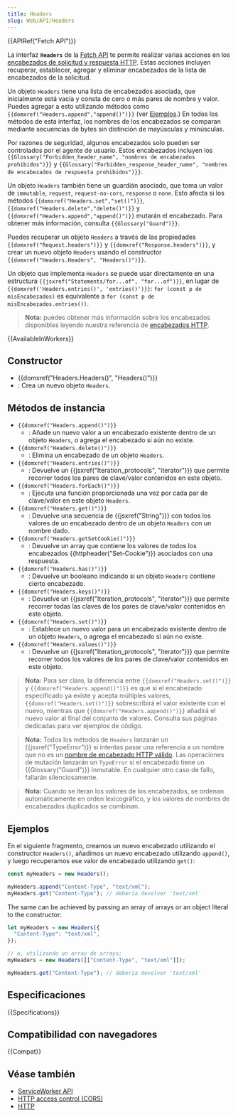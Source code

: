 ```yaml
---
title: Headers
slug: Web/API/Headers
---
```


{{APIRef("Fetch API")}}

La interfaz **`Headers`** de la [Fetch API](/es/docs/Web/API/Fetch_API) te permite realizar varias acciones en los [encabezados de solicitud y respuesta HTTP](/es/docs/Web/HTTP/Headers). Estas acciones incluyen recuperar, establecer, agregar y eliminar encabezados de la lista de encabezados de la solicitud.

Un objeto `Headers` tiene una lista de encabezados asociada, que inicialmente está vacía y consta de cero o más pares de nombre y valor. Puedes agregar a esto utilizando métodos como `{{domxref("Headers.append","append()")}}` (ver [Ejemplos](#ejemplos).) En todos los métodos de esta interfaz, los nombres de los encabezados se comparan mediante secuencias de bytes sin distinción de mayúsculas y minúsculas.

Por razones de seguridad, algunos encabezados solo pueden ser controlados por el agente de usuario. Estos encabezados incluyen los `{{Glossary("Forbidden_header_name", "nombres de encabezados prohibidos")}}` y `{{Glossary("Forbidden_response_header_name", "nombres de encabezados de respuesta prohibidos")}}`.

Un objeto `Headers` también tiene un guardián asociado, que toma un valor de `immutable`, `request`, `request-no-cors`, `response` o `none`. Esto afecta si los métodos `{{domxref("Headers.set","set()")}}`, `{{domxref("Headers.delete","delete()")}}` y `{{domxref("Headers.append","append()")}}` mutarán el encabezado. Para obtener más información, consulta `{{Glossary("Guard")}}`.

Puedes recuperar un objeto `Headers` a través de las propiedades `{{domxref("Request.headers")}}` y `{{domxref("Response.headers")}}`, y crear un nuevo objeto `Headers` usando el constructor `{{domxref("Headers.Headers", "Headers()")}}`.

Un objeto que implementa `Headers` se puede usar directamente en una estructura `{{jsxref("Statements/for...of", "for...of")}}`, en lugar de `{{domxref('Headers.entries()', 'entries()')}}`: `for (const p de misEncabezados)` es equivalente a `for (const p de misEncabezados.entries())`.

> **Nota:** puedes obtener más información sobre los encabezados disponibles leyendo nuestra referencia de [encabezados HTTP](/es/docs/Web/HTTP/Headers).

{{AvailableInWorkers}}

## Constructor

- {{domxref("Headers.Headers()", "Headers()")}}
- : Crea un nuevo objeto `Headers`.

## Métodos de instancia

- `{{domxref("Headers.append()")}}`
  - : Añade un nuevo valor a un encabezado existente dentro de un objeto `Headers`, o agrega el encabezado si aún no existe.
- `{{domxref("Headers.delete()")}}`
  - : Elimina un encabezado de un objeto `Headers`.
- `{{domxref("Headers.entries()")}}`
  - : Devuelve un {{jsxref("Iteration_protocols", "iterator")}} que permite recorrer todos los pares de clave/valor contenidos en este objeto.
- `{{domxref("Headers.forEach()")}}`
  - : Ejecuta una función proporcionada una vez por cada par de clave/valor en este objeto `Headers`.
- `{{domxref("Headers.get()")}}`
  - : Devuelve una secuencia de {{jsxref("String")}} con todos los valores de un encabezado dentro de un objeto `Headers` con un nombre dado.
- `{{domxref("Headers.getSetCookie()")}}`
  - : Devuelve un array que contiene los valores de todos los encabezados {{httpheader("Set-Cookie")}} asociados con una respuesta.
- `{{domxref("Headers.has()")}}`
  - : Devuelve un booleano indicando si un objeto `Headers` contiene cierto encabezado.
- `{{domxref("Headers.keys()")}}`
  - : Devuelve un {{jsxref("Iteration_protocols", "iterator")}} que permite recorrer todas las claves de los pares de clave/valor contenidos en este objeto.
- `{{domxref("Headers.set()")}}`
  - : Establece un nuevo valor para un encabezado existente dentro de un objeto `Headers`, o agrega el encabezado si aún no existe.
- `{{domxref("Headers.values()")}}`
  - : Devuelve un {{jsxref("Iteration_protocols", "iterator")}} que permite recorrer todos los valores de los pares de clave/valor contenidos en este objeto.

> **Nota:** Para ser claro, la diferencia entre `{{domxref("Headers.set()")}}` y `{{domxref("Headers.append()")}}` es que si el encabezado especificado ya existe y acepta múltiples valores, `{{domxref("Headers.set()")}}` sobrescribirá el valor existente con el nuevo, mientras que `{{domxref("Headers.append()")}}` añadirá el nuevo valor al final del conjunto de valores. Consulta sus páginas dedicadas para ver ejemplos de código.

> **Nota:** Todos los métodos de `Headers` lanzarán un {{jsxref("TypeError")}} si intentas pasar una referencia a un nombre que no es un [nombre de encabezado HTTP válido](https://fetch.spec.whatwg.org/#concept-header-name). Las operaciones de mutación lanzarán un `TypeError` si el encabezado tiene un {{Glossary("Guard")}} inmutable. En cualquier otro caso de fallo, fallarán silenciosamente.

> **Nota:** Cuando se iteran los valores de los encabezados, se ordenan automáticamente en orden lexicográfico, y los valores de nombres de encabezados duplicados se combinan.

## Ejemplos

En el siguiente fragmento, creamos un nuevo encabezado utilizando el constructor `Headers()`, añadimos un nuevo encabezado utilizando `append()`, y luego recuperamos ese valor de encabezado utilizando `get()`:

```js
const myHeaders = new Headers();

myHeaders.append("Content-Type", "text/xml");
myHeaders.get("Content-Type"); // debería devolver 'text/xml'
```

The same can be achieved by passing an array of arrays or an object literal to the constructor:

```js
let myHeaders = new Headers({
  "Content-Type": "text/xml",
});

// o, utilizando un array de arrays:
myHeaders = new Headers([["Content-Type", "text/xml"]]);

myHeaders.get("Content-Type"); // debería devolver 'text/xml'
```

## Especificaciones

{{Specifications}}

## Compatibilidad con navegadores

{{Compat}}

## Véase también

- [ServiceWorker API](/es/docs/Web/API/Service_Worker_API)
- [HTTP access control (CORS)](/es/docs/Web/HTTP/CORS)
- [HTTP](/es/docs/Web/HTTP)
